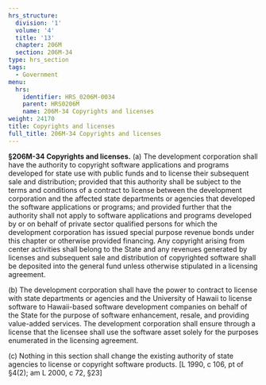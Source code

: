 ```yaml
---
hrs_structure:
  division: '1'
  volume: '4'
  title: '13'
  chapter: 206M
  section: 206M-34
type: hrs_section
tags:
  - Government
menu:
  hrs:
    identifier: HRS_0206M-0034
    parent: HRS0206M
    name: 206M-34 Copyrights and licenses
weight: 24170
title: Copyrights and licenses
full_title: 206M-34 Copyrights and licenses
---
```

**§206M-34 Copyrights and licenses.** (a) The development corporation shall have the authority to copyright software applications and programs developed for state use with public funds and to license their subsequent sale and distribution; provided that this authority shall be subject to the terms and conditions of a contract to license between the development corporation and the affected state departments or agencies that developed the software applications or programs; and provided further that the authority shall not apply to software applications and programs developed by or on behalf of private sector qualified persons for which the development corporation has issued special purpose revenue bonds under this chapter or otherwise provided financing. Any copyright arising from center activities shall belong to the State and any revenues generated by licenses and subsequent sale and distribution of copyrighted software shall be deposited into the general fund unless otherwise stipulated in a licensing agreement.

(b) The development corporation shall have the power to contract to license with state departments or agencies and the University of Hawaii to license software to Hawaii-based software development companies on behalf of the State for the purpose of software enhancement, resale, and providing value-added services. The development corporation shall ensure through a license that the licensee shall use the software asset solely for the purposes enumerated in the licensing agreement.

(c) Nothing in this section shall change the existing authority of state agencies to license or copyright software products. [L 1990, c 106, pt of §4(2); am L 2000, c 72, §23]